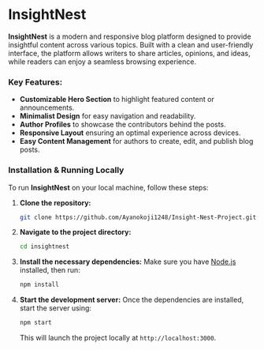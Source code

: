 
# InsightNest

**InsightNest** is a modern and responsive blog platform designed to provide insightful content across various topics. Built with a clean and user-friendly interface, the platform allows writers to share articles, opinions, and ideas, while readers can enjoy a seamless browsing experience.

### Key Features:
- **Customizable Hero Section** to highlight featured content or announcements.
- **Minimalist Design** for easy navigation and readability.
- **Author Profiles** to showcase the contributors behind the posts.
- **Responsive Layout** ensuring an optimal experience across devices.
- **Easy Content Management** for authors to create, edit, and publish blog posts.

### Installation & Running Locally

To run **InsightNest** on your local machine, follow these steps:

1. **Clone the repository:**
   ```bash
   git clone https://github.com/Ayanokoji1248/Insight-Nest-Project.git
   ```

2. **Navigate to the project directory:**
   ```bash
   cd insightnest
   ```

3. **Install the necessary dependencies:**
   Make sure you have [Node.js](https://nodejs.org) installed, then run:
   ```bash
   npm install
   ```

4. **Start the development server:**
   Once the dependencies are installed, start the server using:
   ```bash
   npm start
   ```
   This will launch the project locally at `http://localhost:3000`.
